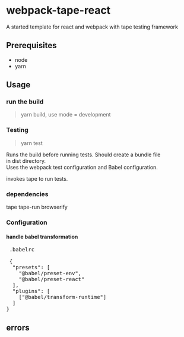 # webpack-tape-react
A started template for react and webpack with tape testing framework

## Prerequisites

* node
* yarn

## Usage

### run the build
> yarn build, use mode = development

### Testing
> yarn test

Runs the build before running tests. Should create a bundle file  
in dist directory.  
Uses the webpack test configuration and Babel configuration.  

invokes tape to run tests.  

### dependencies

tape
tape-run
browserify

### Configuration

#### handle babel transformation

<pre>
 .babelrc
 
 {  
  "presets": [  
    "@babel/preset-env",  
    "@babel/preset-react"  
  ],  
  "plugins": [  
    ["@babel/transform-runtime"]  
  ]  
}  
</pre>

## errors
